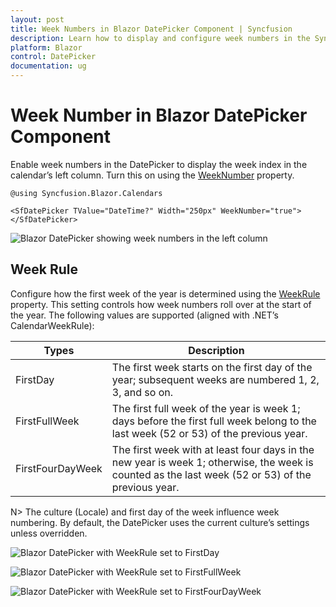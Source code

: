 ```yaml
---
layout: post
title: Week Numbers in Blazor DatePicker Component | Syncfusion
description: Learn how to display and configure week numbers in the Syncfusion Blazor DatePicker, including the WeekNumber property and WeekRule options for defining the first week of the year.
platform: Blazor
control: DatePicker
documentation: ug
---
```


# Week Number in Blazor DatePicker Component

Enable week numbers in the DatePicker to display the week index in the calendar’s left column. Turn this on using the [WeekNumber](https://help.syncfusion.com/cr/blazor/Syncfusion.Blazor.Calendars.CalendarBase-1.html#Syncfusion_Blazor_Calendars_CalendarBase_1_WeekNumber) property.

```cshtml
@using Syncfusion.Blazor.Calendars

<SfDatePicker TValue="DateTime?" Width="250px" WeekNumber="true"></SfDatePicker>

```

![Blazor DatePicker showing week numbers in the left column](./images/blazor_datepicker_weeknumber.png)

## Week Rule

Configure how the first week of the year is determined using the [WeekRule](https://help.syncfusion.com/cr/blazor/Syncfusion.Blazor.Calendars.CalendarBase-1.html#Syncfusion_Blazor_Calendars_CalendarBase_1_WeekRule) property. This setting controls how week numbers roll over at the start of the year. The following values are supported (aligned with .NET’s CalendarWeekRule):

Types  |Description  
-----|-----
FirstDay | The first week starts on the first day of the year; subsequent weeks are numbered 1, 2, 3, and so on.
FirstFullWeek | The first full week of the year is week 1; days before the first full week belong to the last week (52 or 53) of the previous year.
FirstFourDayWeek | The first week with at least four days in the new year is week 1; otherwise, the week is counted as the last week (52 or 53) of the previous year.

N> The culture (Locale) and first day of the week influence week numbering. By default, the DatePicker uses the current culture’s settings unless overridden.

![Blazor DatePicker with WeekRule set to FirstDay](./images/blazor-datepicker-first-day.png)

![Blazor DatePicker with WeekRule set to FirstFullWeek](./images/blazor-datepicker-first-full-week.png)

![Blazor DatePicker with WeekRule set to FirstFourDayWeek](./images/blazor-datepicker-first-four-Day-Week.png)
